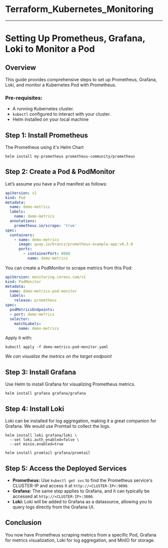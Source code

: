# Terraform_Kubernetes_Monitoring

---

# Setting Up Prometheus, Grafana, Loki to Monitor a Pod

## Overview

This guide provides comprehensive steps to set up Prometheus, Grafana, Loki, and monitor a Kubernetes Pod with Prometheus.

### Pre-requisites:

- A running Kubernetes cluster.
- `kubectl` configured to interact with your cluster.
- Helm installed on your local machine

## Step 1: Install Prometheus

The Prometheus using it's Helm Chart

```shell
helm install my-prometheus prometheus-community/prometheus
```

## Step 2: Create a Pod & PodMonitor

Let’s assume you have a Pod manifest as follows:

```yaml
apiVersion: v1
kind: Pod
metadata:
  name: demo-metrics
  labels:
    name: demo-metrics
  annotations:
    prometheus.io/scrape: 'true'
spec:
  containers:
    - name: demo-metrics
      image: quay.io/brancz/prometheus-example-app:v0.3.0
      ports:
        - containerPort: 8080
          name: demo-metrics
```

You can create a PodMonitor to scrape metrics from this Pod:

```yaml
apiVersion: monitoring.coreos.com/v1
kind: PodMonitor
metadata:
  name: demo-metrics-pod-monitor
  labels:
    release: prometheus
spec:
  podMetricsEndpoints:
  - port: demo-metrics
  selector:
    matchLabels:
      name: demo-metrics
```

Apply it with:

```shell
kubectl apply -f demo-metrics-pod-monitor.yaml
```

*We can visualize the metrics on the target endpoint*

## Step 3: Install Grafana

Use Helm to install Grafana for visualizing Prometheus metrics.

```shell
helm install grafana grafana/grafana
```

## Step 4: Install Loki

Loki can be installed for log aggregation, making it a great companion for Grafana. We would use Promtail to collect the logs.

```shell
helm install loki grafana/loki \
  --set loki.auth_enabled=false \
  --set minio.enabled=true

helm install promtail grafana/promtail 
```

## Step 5: Access the Deployed Services

- **Prometheus:** Use `kubectl get svc` to find the Prometheus service's CLUSTER-IP and access it at `http://<CLUSTER-IP>:9090`.
- **Grafana:** The same step applies to Grafana, and it can typically be accessed at `http://<CLUSTER-IP>:3000`.
- **Loki:** Loki will be added to Grafana as a datasource, allowing you to query logs directly from the Grafana UI.

## Conclusion

You now have Prometheus scraping metrics from a specific Pod, Grafana for metrics visualization, Loki for log aggregation, and MinIO for storage.
